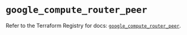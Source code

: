 # `google_compute_router_peer`

Refer to the Terraform Registry for docs: [`google_compute_router_peer`](https://registry.terraform.io/providers/hashicorp/google/5.39.0/docs/resources/compute_router_peer).
